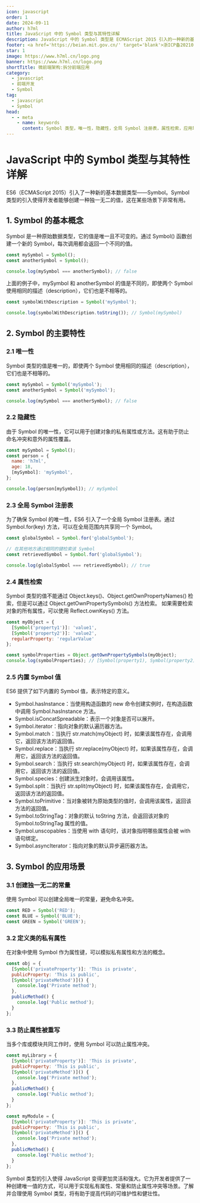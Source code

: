 ```yaml
---
icon: javascript
order: 1
date: 2024-09-11
author: h7ml
title: JavaScript 中的 Symbol 类型与其特性详解
description: JavaScript 中的 Symbol 类型是 ECMAScript 2015 引入的一种新的基本数据类型，它具有唯一性和隐藏性等特性。本文将深入介绍 Symbol 类型及其在 JavaScript 中的应用，同时通过代码示例进行详细说明。
footer: <a href='https://beian.mit.gov.cn/' target='blank'>浙ICP备2021037683号-2</a> 结论：Symbol 类型的引入使得 JavaScript 变得更加灵活和强大。了解并合理使用 Symbol 类型，将有助于提高代码的可维护性和健壮性。
star: 1
image: https://www.h7ml.cn/logo.png
banner: https://www.h7ml.cn/logo.png
shortTitle: 微前端架构:拆分前端应用
category:
  - javascript
  - 前端开发
  - Symbol
tag:
  - javascript
  - Symbol
head:
  - - meta
    - name: keywords
      content: Symbol 类型，唯一性，隐藏性，全局 Symbol 注册表，属性检索，应用场景，私有属性，方法，避免属性冲突，常量。
---
```


# JavaScript 中的 Symbol 类型与其特性详解

ES6（ECMAScript 2015）引入了一种新的基本数据类型——Symbol。Symbol 类型的引入使得开发者能够创建一种独一无二的值，这在某些场景下非常有用。


## 1. Symbol 的基本概念

Symbol 是一种原始数据类型，它的值是唯一且不可变的。通过 Symbol() 函数创建一个新的 Symbol，每次调用都会返回一个不同的值。

```javascript
const mySymbol = Symbol();
const anotherSymbol = Symbol();

console.log(mySymbol === anotherSymbol); // false
```

上面的例子中，mySymbol 和 anotherSymbol 的值是不同的，即使两个 Symbol 使用相同的描述（description），它们也是不相等的。

```javascript
const symbolWithDescription = Symbol('mySymbol');

console.log(symbolWithDescription.toString()); // Symbol(mySymbol)
```

## 2. Symbol 的主要特性

### 2.1  唯一性

Symbol 类型的值是唯一的，即使两个 Symbol 使用相同的描述（description），它们也是不相等的。

```javascript
const mySymbol = Symbol('mySymbol');
const anotherSymbol = Symbol('mySymbol');

console.log(mySymbol === anotherSymbol); // false
```

### 2.2 隐藏性

由于 Symbol 的唯一性，它可以用于创建对象的私有属性或方法。这有助于防止命名冲突和意外的属性覆盖。

```javascript
const mySymbol = Symbol();
const person = {
  name: 'h7ml',
  age: 18,
  [mySymbol]: 'mySymbol',
};

console.log(person[mySymbol]); // mySymbol
```

### 2.3 全局 Symbol 注册表

为了确保 Symbol 的唯一性，ES6 引入了一个全局 Symbol 注册表。通过 Symbol.for(key) 方法，可以在全局范围内共享同一个 Symbol。

```javascript
const globalSymbol = Symbol.for('globalSymbol');

// 在其他地方通过相同的键检索该 Symbol
const retrievedSymbol = Symbol.for('globalSymbol');

console.log(globalSymbol === retrievedSymbol); // true
```

### 2.4 属性检索

Symbol 类型的值不能通过 Object.keys()、Object.getOwnPropertyNames() 检索，但是可以通过 Object.getOwnPropertySymbols() 方法检索。
如果需要检索对象的所有属性，可以使用 Reflect.ownKeys() 方法。

```javascript
const myObject = {
  [Symbol('property1')]: 'value1',
  [Symbol('property2')]: 'value2',
  regularProperty: 'regularValue'
};

const symbolProperties = Object.getOwnPropertySymbols(myObject);
console.log(symbolProperties); // [Symbol(property1), Symbol(property2)]
```

### 2.5 内置 Symbol 值

ES6 提供了如下内置的 Symbol 值，表示特定的意义。

- Symbol.hasInstance：当使用构造函数的 new 命令创建实例时，在构造函数中调用 Symbol.hasInstance 方法。
- Symbol.isConcatSpreadable：表示一个对象是否可以展开。
- Symbol.iterator：指向对象的默认遍历器方法。
- Symbol.match：当执行 str.match(myObject) 时，如果该属性存在，会调用它，返回该方法的返回值。
- Symbol.replace：当执行 str.replace(myObject) 时，如果该属性存在，会调用它，返回该方法的返回值。
- Symbol.search：当执行 str.search(myObject) 时，如果该属性存在，会调用它，返回该方法的返回值。
- Symbol.species：创建派生对象时，会调用该属性。
- Symbol.split：当执行 str.split(myObject) 时，如果该属性存在，会调用它，返回该方法的返回值。
- Symbol.toPrimitive：当对象被转为原始类型的值时，会调用该属性，返回该方法的返回值。
- Symbol.toStringTag：对象的默认 toString 方法，会返回该对象的 Symbol.toStringTag 属性的值。
- Symbol.unscopables：当使用 with 语句时，该对象指明哪些属性会被 with 语句绑定。
- Symbol.asyncIterator：指向对象的默认异步遍历器方法。

## 3. Symbol 的应用场景

### 3.1 创建独一无二的常量

使用 Symbol 可以创建全局唯一的常量，避免命名冲突。

```javascript
const RED = Symbol('RED');
const BLUE = Symbol('BLUE');
const GREEN = Symbol('GREEN');
```

### 3.2 定义类的私有属性

在对象中使用 Symbol 作为属性键，可以模拟私有属性和方法的概念。

```javascript
const obj = {
  [Symbol('privateProperty')]: 'This is private',
  publicProperty: 'This is public',
  [Symbol('privateMethod')]() {
    console.log('Private method');
  },
  publicMethod() {
    console.log('Public method');
  }
};
```

### 3.3 防止属性被重写

当多个库或模块共同工作时，使用 Symbol 可以防止属性冲突。

```javascript
const myLibrary = {
  [Symbol('privateProperty')]: 'This is private',
  publicProperty: 'This is public',
  [Symbol('privateMethod')]() {
    console.log('Private method');
  },
  publicMethod() {
    console.log('Public method');
  }
};

const myModule = {
  [Symbol('privateProperty')]: 'This is private',
  publicProperty: 'This is public',
  [Symbol('privateMethod')]() {
    console.log('Private method');
  },
  publicMethod() {
    console.log('Public method');
  }
};
```

Symbol 类型的引入使得 JavaScript 变得更加灵活和强大。它为开发者提供了一种创建唯一值的方式，可以用于实现私有属性、常量和防止属性冲突等场景。了解并合理使用 Symbol 类型，将有助于提高代码的可维护性和健壮性。
